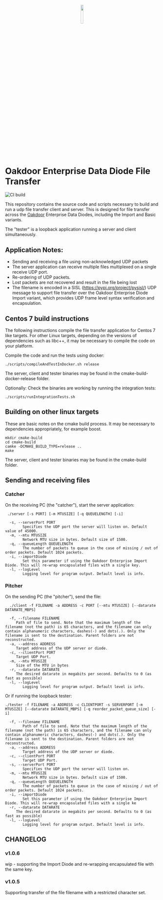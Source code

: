 <p align="center"><img width=12.5% src="https://avatars.githubusercontent.com/u/49148719?s=100&v=4"></p>

# Oakdoor Enterprise Data Diode File Transfer

![CI build](https://github.com/oakdoor/enterprisediodefiletransfer/actions/workflows/build.yml/badge.svg)

This repository contains the source code and scripts necessary to build and run a udp file transfer client and server. This is designed for file transfer across the  [Oakdoor](https://oakdoor.io/) Enterprise Data Diodes, including the Import and Basic variants.

The "tester" is a loopback application running a server and client simultaneously.

## Application Notes:
* Sending and receiving a file using non-acknowledged UDP packets
* The server application can receive multiple files multiplexed on a single receive UDP port.
* Re-ordering of UDP packets.
* Lost packets are not recovered and result in the file being lost
* The filename is encoded in a SISL (https://pypi.org/project/pysisl/) UDP message to support file transfer over the Oakdoor Enterprise Diode Import variant, which provides UDP frame level syntax verification and encapsulation.

## Centos 7 build instructions
The following instructions compile the file transfer application for Centos 7 like targets. For other Linux targets, depending on the versions of dependencies such as libc++, it may be necessary to compile the code on your platform. 

Compile the code and run the tests using docker:

    ./scripts/compileAndTestInDocker.sh release

The server, client and tester binaries may be found in the cmake-build-docker-release folder.

Optionally: Check the binaries are working by running the integration tests:

    ./scripts/runIntegrationTests.sh

## Building on other linux targets
These are basic notes on the cmake build process. It may be necessary to dependencies appropriately, for example boost.

    mkdir cmake-build
    cd cmake-build
    camke -DCMAKE_BUILD_TYPE=release ..
    make

The server, client and tester binaries may be found in the cmake-build folder.

## Sending and receiving files

### Catcher
On the receiving PC (the "catcher"), start the server application:

     ./server [-s PORT] [-m MTUSIZE] [-q QUEUELENGTH] [-i]

      -s, --serverPort PORT
            Specifies the UDP port the server will listen on. Default value of 45000.
      -m, --mtu MTUSIZE
            Network MTU size in bytes. Default size of 1500.
      -q, --queueLength QUEUELENGTH
            The number of packets to queue in the case of missing / out of order packets. Default 1024 packets.
      -i, --importDiode
            Set this parameter if using the Oakdoor Enterprise Import Diode. This will re-wrap encapsulated files with a single key.
      -l, --logLevel
            Logging level for program output. Default level is info.

### Pitcher
On the sending PC (the "pitcher"), send the file:
    
      ./client -f FILENAME -a ADDRESS -c PORT [--mtu MTUSIZE] [--datarate DATARATE_MBPS]

      -f, --filename FILENAME
         Path of file to send. Note that the maximum length of the filename (not the path) is 65 characters, and the filename can only contain alphanumeric characters, dashes(-) and dots(.). Only the filename is sent to the destination. Parent folders are not reconstructed.
      -a, --address ADDRESS
         Target address of the UDP server or diode.
      -c, --clientPort PORT
         Target UDP Port.
      -m, --mtu MTUSIZE
         Size of the MTU in bytes
      -r, --datarate DATARATE
         The desired datarate in megabits per second. Defaults to 0 (as fast as possible)
      -l, --logLevel
            Logging level for program output. Default level is info.

Or if running the loopback tester:

    ./tester -f FILENAME -a ADDRESS -c CLIENTPORT -s SERVERPORT [-m MTUSIZE] [--datarate DATARATE_MBPS] [-q reorder_packet_queue_size] [-i]

      -f, --filename FILENAME
            Path of file to send. Note that the maximum length of the filename (not the path) is 65 characters, and the filename can only contain alphanumeric characters, dashes(-) and dots(.). Only the filename is sent to the destination. Parent folders are not reconstructed.
      -a, --address ADDRESS
            Target address of the UDP server or diode.
      -c, --clientPort PORT
            Target UDP Port.
      -s, --serverPort PORT
            Specifies the UDP port the server will listen on.
      -m, --mtu MTUSIZE
            Network MTU size in bytes. Default size of 1500.
      -q, --queueLength QUEUELENGTH
            The number of packets to queue in the case of missing / out of order packets. Default 1024 packets.
      -i, --importDiode
            Set this parameter if using the Oakdoor Enterprise Import Diode. This will re-wrap encapsulated files with a single ke
      -r, --datarate DATARATE
         The desired datarate in megabits per second. Defaults to 0 (as fast as possible)
      -l, --logLevel
            Logging level for program output. Default level is info.


## CHANGELOG

### v1.0.6
wip - supporting the Import Diode and re-wrapping encapsulated file with the same key.
 

### v1.0.5
Supporting transfer of the file filename with a restricted character set.